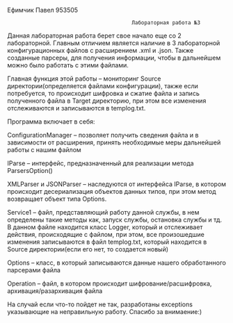 Ефимчик Павел 953505


                                            Лабораторная работа №3

Данная лабораторная работа берет свое начало еще со 2 лабораторной. Главным отличием является наличие в 3 лабораторной конфигурационных файлов с расширением .xml и .json. Также созданные парсеры, для получения информации, чтобы в дальнейшем можно было работать с этими файлами. 

Главная функция этой работы – мониторинг Source директории(определяется файлами конфигурации), также если потребуется, то происходит шифровка и сжатие файла и запись полученного файла в Target директорию, при этом все изменения отслеживаются и записываются в templog.txt. 

Программа включает в себя:

ConfigurationManager – позволяет получить сведения файла и в зависимости от расширения, принять необходимые меры дальнейшей работы с нашим файлом

IParse – интерфейс, предназначенный для реализации метода ParsersOption()

XMLParser и JSONParser – наследуются от интерфейса IParse, в котором происходит десериализация объектов данных типов, при этом метод возвращает объект типа Options.

Service1 – файл, представляющий работу данной службы, в нем определены такие методы как, запуск службы, остановка службы и тд. В данном файле находится класс Logger, который и отслеживает действия, происходящие с файлом, при этом, все произошедшие изменения записываются в файл templog.txt, который находится в Source директории(если его нет, то создается новый)

Options – класс, в который записываются данные нашего обработанного парсерами файла

Operation – файл, в котором происходит шифрование/расшифровка, архивация/разархивация файла

На случай если что-то пойдет не так, разработаны exceptions указывающие на неправильную работу.
Спасибо за внимаение:)
